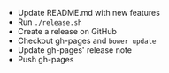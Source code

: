 - Update README.md with new features
- Run `./release.sh`
- Create a release on GitHub
- Checkout gh-pages and `bower update`
- Update gh-pages' release note
- Push gh-pages
